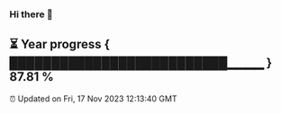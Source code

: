 ### Hi there 👋
⏳ Year progress { ██████████████████████████▁▁▁▁ } 87.81 %
---
⏰ Updated on Fri, 17 Nov 2023 12:13:40 GMT

